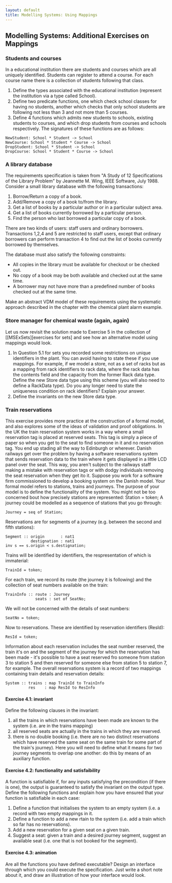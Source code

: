 ```yaml
---
layout: default
title: Modelling Systems: Using Mappings
---
```


## Modelling Systems: Additional Exercises on Mappings

### Students and courses

In a educational institution there are students and courses which are all uniquely identified. Students can register to attend a course. For each course name there is a collection of students following that class.

1. Define the types associated with the educational institution (represent the institution via a type called School).
2. Define two predicate functions, one which check school classes for having no students, another which checks that only school students are following not less than 3 and not more than 5 courses.
3. Define 4 functions which admits new students to schools, existing students to courses, and which drop students from courses and schools respectively. The signatures of these functions are as follows:

~~~   
NewStudent: School * Student -> School
NewCourse: School * Student * Course -> School
DropStudent: School * Student -> School
DropCourse: School * Student * Course -> School
~~~

### A library database

The requirements specification is taken from "A Study of 12 Specifications of the Library Problem" by Jeannette M. Wing, IEEE Software, July 1988. Consider a small library database with the following transactions:

1. Borrow/Return a copy of a book.
2. Add/Remove a copy of a book to/from the library.
3. Get a list of books by a particular author or in a particular subject area.
4. Get a list of books currently borrowed by a particular person.
5. Find the person who last borrowed a particular copy of a book.

There are two kinds of users: staff users and ordinary borrowers. Transactions 1,2,4 and 5 are restricted to staff users, except that ordinary borrowers can perform transaction 4 to find out the list of books currently borrowed by themselves.

The database must also satisfy the following constraints:

* All copies in the library must be available for checkout or be checked out.
* No copy of a book may be both available and checked out at the same time.
* A borrower may not have more than a predefined number of books checked out at the same time.

Make an abstract VDM model of these requirements using the systematic approach described in the chapter with the chemical plant alarm example.

### Store manager for chemical waste (again, again)

Let us now revisit the solution made to Exercise 5 in the collection of [[MSExSets][exercises for sets] and see how an alternative model using mappings would look.

1. In Question 5.1 for sets you recorded some restrictions on unique identifiers in the plant. You can avoid having to state these if you use mappings. For example, if we model a store, not as a set of racks but as a mapping from rack identifiers to rack data, where the rack data has the contents field and the capacity from the former Rack data type. Define the new Store data type using this scheme (you will also need to define a RackData type). Do you any longer need to state the uniqueness condition on rack identifiers? Explain your answer.
2. Define the invariants on the new Store data type.

### Train reservations

This exercise provides more practice at the construction of a formal model, and also explores some of the ideas of validation and proof obligations. In the UK the train reservation system works in a way where a small reservation tag is placed at reserved seats. This tag is simply a piece of paper so when you get to the seat to find someone in it and no reservation tag. You end up stading all the way to Edinburgh or wherever. Danish railways get over the problem by having a software reservations system that sends reservation data to the train where it gets displayed in a little LCD panel over the seat. This way, you aren't subject to the railways staff making a mistake with reservation tags or with dodgy individuals removing the seat reservation when they get ito it. Suppose you work for a software firm commissioned to develop a booking system on the Danish model. Your formal model refers to stations, trains and journeys. The purpose of your model is to define the functionality of the system. You might not be too concerned bout how precisely stations are represented: Station = token; A journey could be modelled as a sequence of stations that you go through:

~~~
Journey = seq of Station;
~~~

Reservations are for segments of a journey (e.g. between the second and fifth stations):

~~~
Segment :: origin       : nat1 
           destignation : nat1 
inv s == s.origin < s.destignation;
~~~

Trains will be identified by identifiers, the respresentation of which is immaterial:

~~~
TrainId = token;
~~~

For each train, we record its route (the journey it is following) and the collection of seat numbers available on the train:

~~~
TrainInfo :: route : Journey 
             seats : set of SeatNo;
~~~
			 
We will not be concerned with the details of seat numbers:

~~~
SeatNo = token;
~~~

Now to reservations. These are identified by reservation identifiers (ResId):

~~~ 
ResId = token;
~~~

Information about each reservation includes the seat number reserved, the train it's on and the segment of the journey for which the reservation has been made - it's possible to have a seat reserved fro someone from station 3 to station 5 and then reserved for someone else from station 5 to station 7, for example. The overall reservations system is a record of two mappings containing train details and reservation details:

~~~
System :: trains : map TrainId to TrainInfo 
          res    : map ResId to ResInfo
~~~

#### Exercise 4.1: invariant
Define the following clauses in the invariant:

1. all the trains in which reservations have been made are known to the system (i.e. are in the trains mapping)
2. all reserved seats are actually in the trains in which they are reserved.
3. there is no double booking (i.e. there are no two distinct reservations which have reserved the same seat on the same train for some part of the train's journey). Here you will need to define what it means for two journey segments to overlap one another: do this by means of an auxiliary function.

#### Exercise 4.2: functionality and satisfaibility
A function is satisfiable if, for any inputs satisfying the precondition (if there is one), the output is guaranteed to satisfy the invariant on the output type. Define the following functions and explain how you have ensured that your function is satisfiable in each case:

1. Define a function that initialises the system to an empty system (i.e. a record with two empty mappings in it.
2. Define a function to add a new rtain to the system (i.e. add a train which so far has no reservations).
3. Add a new reservation for a given seat on a given train.
4. Suggest a seat: given a train and a desired journey segment, suggest an available seat (i.e. one that is not booked for the segment).

#### Exercise 4.3: animation
Are all the functions you have defined executable? Design an interface through which you could execute the specification. Just write a short note about it, and draw an illustration of how your interface would look.